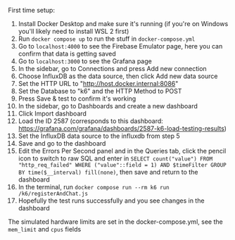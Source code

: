 First time setup:

1. Install Docker Desktop and make sure it's running (if you're on Windows you'll likely need to install WSL 2 first)
2. Run `docker compose up` to run the stuff in `docker-compose.yml`
3. Go to `localhost:4000` to see the Firebase Emulator page, here you can confirm that data is getting saved
4. Go to `localhost:3000` to see the Grafana page
5. In the sidebar, go to Connections and press Add new connection
6. Choose InfluxDB as the data source, then click Add new data source
7. Set the HTTP URL to "http://host.docker.internal:8086"
8. Set the Database to "k6" and the HTTP Method to POST
9. Press Save & test to confirm it's working
10. In the sidebar, go to Dashboards and create a new dashboard
11. Click Import dashboard
12. Load the ID 2587 (corresponds to this dashboard: https://grafana.com/grafana/dashboards/2587-k6-load-testing-results)
13. Set the InfluxDB data source to the influxdb from step 5
14. Save and go to the dashboard
15. Edit the Errors Per Second panel and in the Queries tab, click the pencil icon to switch to raw SQL and enter in `SELECT count("value") FROM "http_req_failed" WHERE ("value"::field = 1) AND $timeFilter GROUP BY time($__interval) fill(none)`, then save and return to the dashboard
16. In the terminal, run `docker compose run --rm k6 run /k6/registerAndChat.js`
17. Hopefully the test runs successfully and you see changes in the dashboard

The simulated hardware limits are set in the docker-compose.yml, see the `mem_limit` and `cpus` fields
